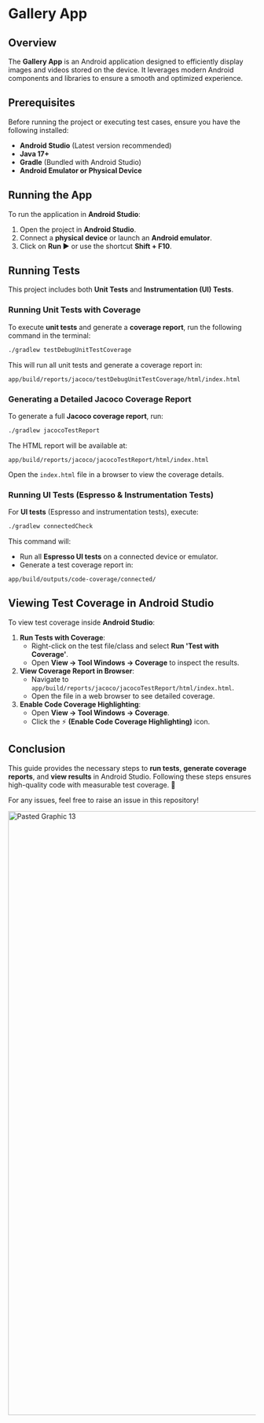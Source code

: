 # Gallery App

## Overview
The **Gallery App** is an Android application designed to efficiently display images and videos stored on the device. It leverages modern Android components and libraries to ensure a smooth and optimized experience.

## Prerequisites
Before running the project or executing test cases, ensure you have the following installed:

- **Android Studio** (Latest version recommended)
- **Java 17+**
- **Gradle** (Bundled with Android Studio)
- **Android Emulator or Physical Device**

## Running the App
To run the application in **Android Studio**:
1. Open the project in **Android Studio**.
2. Connect a **physical device** or launch an **Android emulator**.
3. Click on **Run ▶** or use the shortcut **Shift + F10**.

## Running Tests
This project includes both **Unit Tests** and **Instrumentation (UI) Tests**.

### Running Unit Tests with Coverage
To execute **unit tests** and generate a **coverage report**, run the following command in the terminal:
```sh
./gradlew testDebugUnitTestCoverage
```
This will run all unit tests and generate a coverage report in:
```
app/build/reports/jacoco/testDebugUnitTestCoverage/html/index.html
```

### Generating a Detailed Jacoco Coverage Report
To generate a full **Jacoco coverage report**, run:
```sh
./gradlew jacocoTestReport
```
The HTML report will be available at:
```
app/build/reports/jacoco/jacocoTestReport/html/index.html
```
Open the `index.html` file in a browser to view the coverage details.

### Running UI Tests (Espresso & Instrumentation Tests)
For **UI tests** (Espresso and instrumentation tests), execute:
```sh
./gradlew connectedCheck
```
This command will:
- Run all **Espresso UI tests** on a connected device or emulator.
- Generate a test coverage report in:
```
app/build/outputs/code-coverage/connected/
```

## Viewing Test Coverage in Android Studio
To view test coverage inside **Android Studio**:
1. **Run Tests with Coverage**:
   - Right-click on the test file/class and select **Run 'Test with Coverage'**.
   - Open **View → Tool Windows → Coverage** to inspect the results.
2. **View Coverage Report in Browser**:
   - Navigate to `app/build/reports/jacoco/jacocoTestReport/html/index.html`.
   - Open the file in a web browser to see detailed coverage.
3. **Enable Code Coverage Highlighting**:
   - Open **View → Tool Windows → Coverage**.
   - Click the ⚡ **(Enable Code Coverage Highlighting)** icon.

## Conclusion
This guide provides the necessary steps to **run tests**, **generate coverage reports**, and **view results** in Android Studio. Following these steps ensures high-quality code with measurable test coverage. 🚀

For any issues, feel free to raise an issue in this repository!

<img width="1230" alt="Pasted Graphic 13" src="https://github.com/user-attachments/assets/a49105b3-a20c-4119-8841-bac16e7ef7cc" />

